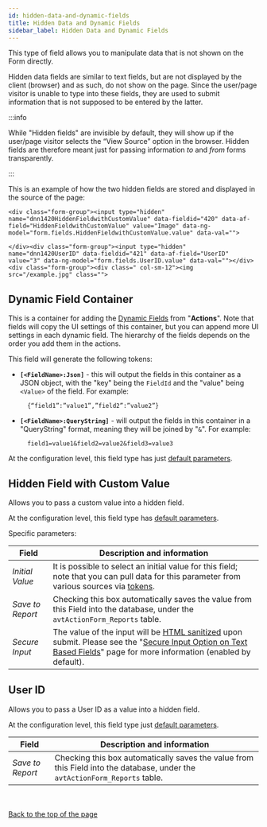 ```yaml
---
id: hidden-data-and-dynamic-fields
title: Hidden Data and Dynamic Fields
sidebar_label: Hidden Data and Dynamic Fields
---
```


This type of field allows you to manipulate data that is not shown on the Form directly.

Hidden data fields are similar to text fields, but are not displayed by the client (browser) and as such, do not show on the page. Since the user/page visitor is unable to type into these fields, they are used to submit information that is not supposed to be entered by the latter.

:::info

While "Hidden fields" are invisible by default, they will show up if the user/page visitor selects the “View Source” option in the browser. Hidden fields are therefore meant just for passing information *to* and *from* forms transparently.

:::

This is an example of how the two hidden fields are stored and displayed in the source of the page:

    <div class="form-group"><input type="hidden" name="dnn1420HiddenFieldwithCustomValue" data-fieldid="420" data-af-field="HiddenFieldwithCustomValue" value="Image" data-ng-model="form.fields.HiddenFieldwithCustomValue.value" data-val="">

    </div><div class="form-group"><input type="hidden" name="dnn1420UserID" data-fieldid="421" data-af-field="UserID" value="3" data-ng-model="form.fields.UserID.value" data-val=""></div><div class="form-group"><div class=" col-sm-12"><img src="/example.jpg" class="">


## Dynamic Field Container

This is a container for adding the <a href="https://learn.plantanapp.com/docs/category/dynamic-fields" target="_blank">Dynamic Fields</a> from "**Actions**". Note that fields will copy the UI settings of this container, but you can append more UI settings in each dynamic field. The hierarchy of the fields depends on the order you add them in the actions.

This field will generate the following tokens:
- **`[<FieldName>:Json]`** - this will output the fields in this container as a JSON object, with the "key" being the `FieldId` and the "value" being `<Value>` of the field. For example:

        {“field1”:”value1”,”field2”:”value2”}

- **`[<FieldName>:QueryString]`** - will output the fields in this container in a "QueryString" format, meaning they will be joined by "`&`". For example:

        field1=value1&field2=value2&field3=value3

At the configuration level, this field type has just <a href="https://learn.plantanapp.com/docs/modules/fields-overview-and-settings#common-parameters" target="_blank">default parameters</a>.


## Hidden Field with Custom Value

Allows you to pass a custom value into a hidden field.

At the configuration level, this field type has <a href="https://learn.plantanapp.com/docs/modules/fields-overview-and-settings#common-parameters" target="_blank">default parameters</a>.

Specific parameters:

| Field | Description and information |
| ----- | --------------------------- |
| *Initial Value* | It is possible to select an initial value for this field; note that you can pull data for this parameter from various sources via <a href="https://learn.plantanapp.com/docs/tokens/custom-tokens-and-namespaces">tokens</a>. |
| *Save to Report* | Checking this box automatically saves the value from this Field into the database, under the `avtActionForm_Reports` table. |
| *Secure Input* |The value of the input will be [HTML sanitized](https://en.wikipedia.org/wiki/HTML_sanitization) upon submit. Please see the "<a href="https://learn.plantanapp.com/docs/modules/secure-input" target="_blank">Secure Input Option on Text Based Fields</a>" page for more information (enabled by default).|

## User ID

Allows you to pass a User ID as a value into a hidden field.

At the configuration level, this field type just <a href="https://learn.plantanapp.com/docs/modules/fields-overview-and-settings#common-parameters" target="_blank">default parameters</a>.

| Field | Description and information |
| ----- | --------------------------- |
| *Save to Report* | Checking this box automatically saves the value from this Field into the database, under the `avtActionForm_Reports` table. |

<br /><br /><a href="#top">Back to the top of the page</a>
